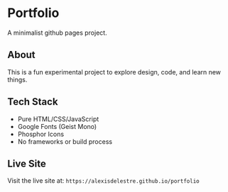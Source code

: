 # Portfolio

A minimalist github pages project.

## About

This is a fun experimental project to explore design, code, and learn new things.

## Tech Stack

- Pure HTML/CSS/JavaScript
- Google Fonts (Geist Mono)
- Phosphor Icons
- No frameworks or build process

## Live Site

Visit the live site at: `https://alexisdelestre.github.io/portfolio`

